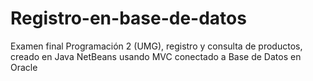 # Registro-en-base-de-datos
Examen final Programación 2 (UMG), registro y consulta de productos, creado en Java NetBeans usando MVC conectado a Base de Datos en Oracle
